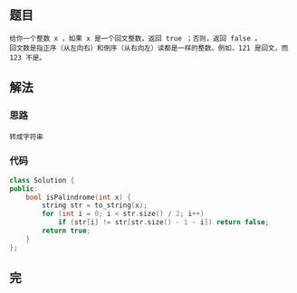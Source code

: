 ## 题目

```
给你一个整数 x ，如果 x 是一个回文整数，返回 true ；否则，返回 false 。
回文数是指正序（从左向右）和倒序（从右向左）读都是一样的整数。例如，121 是回文，而 123 不是。
```

## 解法

### 思路

```
转成字符串
```

### 代码

```c++
class Solution {
public:
    bool isPalindrome(int x) {
        string str = to_string(x);
        for (int i = 0; i < str.size() / 2; i++)
            if (str[i] != str[str.size() - 1 - i]) return false;
        return true;
    }
};
```

## 完